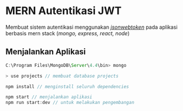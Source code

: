 # MERN Autentikasi JWT
Membuat sistem autentikasi menggunakan <i>[jsonwebtoken](https://jwt.io/)</i> pada aplikasi berbasis mern stack (<i>mongo, express, react, node</i>)

## Menjalankan Aplikasi
~~~js
C:\Program Files\MongoDB\Server\4.4\bin> mongo

> use projects // membuat database projects
~~~
~~~js
npm install // menginstall seluruh dependencies

npm start // menjalankan aplikasi
npm run start:dev // untuk melakukan pengembangan
~~~